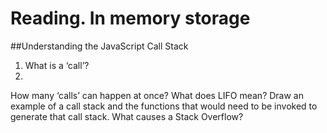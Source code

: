 # Reading. In memory storage
##Understanding the JavaScript Call Stack

1. What is a ‘call’?
2.
How many ‘calls’ can happen at once?
What does LIFO mean?
Draw an example of a call stack and the functions that would need to be invoked to generate that call stack.
What causes a Stack Overflow?
